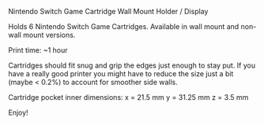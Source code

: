 Nintendo Switch Game Cartridge Wall Mount Holder / Display

Holds 6 Nintendo Switch Game Cartridges. Available in wall mount and non-wall mount versions.

Print time: ~1 hour

Cartridges should fit snug and grip the edges just enough to stay put. If you have a really good printer you might have to reduce the size just a bit (maybe < 0.2%) to account for smoother side walls.

Cartridge pocket inner dimensions:
x = 21.5 mm
y = 31.25 mm
z = 3.5 mm

Enjoy!
